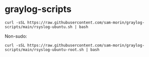 # graylog-scripts

```shell
curl -sSL https://raw.githubusercontent.com/sam-morin/graylog-scripts/main/rsyslog-ubuntu.sh | bash
```

Non-sudo:
```shell
curl -sSL https://raw.githubusercontent.com/sam-morin/graylog-scripts/main/rsyslog-ubuntu-root.sh | bash
```